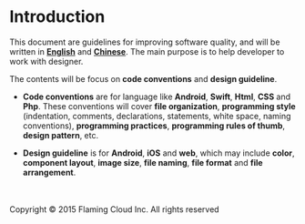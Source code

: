 # Introduction

This document are guidelines for improving software quality, and will be written in [**English**](TBD) and [**Chinese**](TBD). The main purpose is to help developer to work with designer.

The contents will be focus on **code conventions** and **design guideline**.

* **Code conventions** are for language like **Android**, **Swift**, **Html**, **CSS** and **Php**. These conventions will cover **file organization**, **programming style** (indentation, comments, declarations, statements, white space, naming conventions), **programming practices**, **programming rules of thumb**, **design pattern**, etc.

* **Design guideline** is for **Android**, **iOS** and **web**, which may include **color**, **component layout**, **image size**, **file naming**, **file format** and **file arrangement**.


<br><br>Copyright © 2015 Flaming Cloud Inc. All rights reserved
